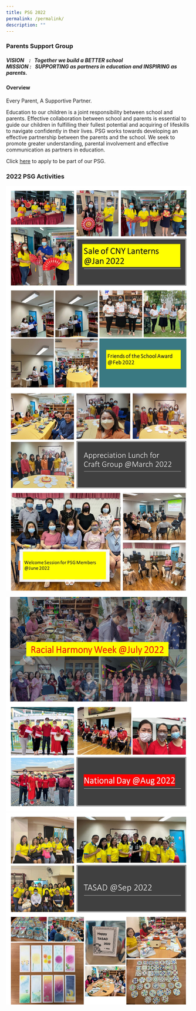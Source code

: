 ```yaml
---
title: PSG 2022
permalink: /permalink/
description: ""
---
```

###  **Parents Support Group**
##### **VISION &nbsp; &nbsp;: &nbsp; Together we build a&nbsp;**_BETTER_**&nbsp;school <br>MISSION : &nbsp;&nbsp;_**SUPPORTING**_&nbsp;as partners in education and&nbsp;_**INSPIRING**_&nbsp;as parents.**

####  **Overview**
Every Parent, A Supportive Partner.

Education to our children is a joint responsibility between school and parents. Effective collaboration between school and parents is essential to guide our children in fulfilling their fullest potential and acquiring of lifeskills to navigate confidently in their lives. PSG works towards developing an effective partnership between the parents and the school. We seek to promote greater understanding, parental involvement and effective communication as partners in education.
		 
Click&nbsp;[here](https://go.gov.sg/wrspsg)&nbsp;to apply to be part of our PSG.

### **2022 PSG Activities**
![](/images/PSG%20pic%201a.jpg)
![](/images/PSG%20pic%202a.jpg)

![](/images/PSG%20pic%203aa.jpg)
![](/images/PSG%20pic%204a.jpg)